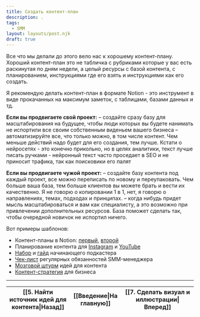 ```yaml
---
title: Создать контент-план
description: .
tags:
  - SMM
layout: layouts/post.njk
draft: true
---
```

Все что мы делали до этого вело нас к хорошему контент-плану. Хороший контент-план это не табличка с рубриками которые у вас есть раскинутая по дням недели, а целый ресурсы с базой контента, с планированием, инструкциями где его взять и инструкциями как его создать.

Я рекомендую делать контент-план в формате Notion - это инструмент в виде прокачанных на максимум заметок, с таблицами, базами данных и тд. 

**Если вы продвигаете свой проект:**
– создайте сразу базу для масштабирования на будущее, чтобы люди которых вы будете нанимать не испортили все своим собственным виденьем вашего бизнеса
– автоматизируйте все, что только можно, в том числе контент. Чем меньше действий надо будет для его создания, тем лучше. Кстати о нейросетях - это конечно прикольно, но в целях аналитики, текст лучше писать ручками - нейронный текст часто проседает в SEO и не приносит трафика, так как поисковики его палят

**Если вы продвигаете чужой проект:**
– создайте базу контента под каждый проект, все можно переписать по новому и переупаковать. Чем больше ваша база, тем больше клиентов вы можете брать и вести их качественно. Я не говорю о копировании 1 в 1, нет, я говорю о направлениях, темах, подходах и принципах.
– когда нибудь придет мысль масштабироваться и вам как специалисту, а это возможно при привлечении дополнительных ресурсов. База поможет сделать так, чтобы очередной новичок не испортил ничего.

Вот примеры шаблонов:

- Контент-планы в Notion: [первый](https://putemplates.notion.site/f08b352ee03045d9b0807fdd2020e29c?v=ed8db9714fd1424e825a51706358bb39&roistat_visit=315180), [второй](https://putemplates.notion.site/4257af48c1e448879fceb77d99d67d71?roistat_visit=315180)
- Планирование контента для [Instagram](https://putemplates.notion.site/211091f9171a43a2b84bff20823bc7e7?roistat_visit=315180) и [YouTube](https://putemplates.notion.site/YOUTUBE-97c4c51287924176b570275b5ce2fe16?roistat_visit=315180)
- [Набор](https://putemplates.notion.site/Podcasting-Kit-33bd7ca1f4c647ceba81fb6fdfd4cb84?roistat_visit=315180) и [гайд](https://putemplates.notion.site/Ultimate-Podcast-Guide-V-1-0-455427466bd6474dbb3483afe6fb6f8a?roistat_visit=315180) начинающего подкастера
- [Чек-лист](https://southern-okra-b41.notion.site/SMM-ac9f3712aee2467092835f034baf76d2?roistat_visit=315180) регулярных обязанностей SMM-менеджера
- [Мозговой штурм](https://docs.google.com/spreadsheets/d/1GGmDwDdN0lL_je55rXq2i1RL7FGSg2SmYq_uF5Cdwow/edit?usp=sharing&roistat_visit=315180) идей для контента
- [Контент-стратегия](https://www.departmentofproduct.com/blog/how-to-create-a-product-content-strategy?roistat_visit=315180) для бизнеса


<hr>

| [[5. Найти источник идей для контента\|Назад]] | [[Введение\|На главную]] | [[7. Сделать визуал и иллюстрации\|Вперед]] |
| ---------------------------------------------- | ------------------------ | ------------------------------------------- |

